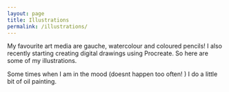 ```yaml
---
layout: page
title: Illustrations
permalink: /illustrations/
---
```


My favourite art media are gauche, watercolour and coloured pencils! I also recently starting creating digital drawings using Procreate. So here are some of my illustrations.

Some times when I am in the mood (doesnt happen too often! ) I do a little bit of oil painting.
